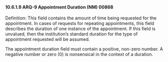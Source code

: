 #### 10.6.1.9 ARQ-9 Appointment Duration (NM) 00868

Definition: This field contains the amount of time being requested for the appointment. In cases of requests for repeating appointments, this field describes the duration of one instance of the appointment. If this field is unvalued, then the institution’s standard duration for the type of appointment requested will be assumed.

The appointment duration field must contain a positive, non-zero number. A negative number or zero (0) is nonsensical in the context of a duration.
